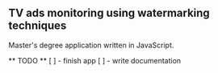 
## TV ads monitoring using watermarking techniques

Master's degree application written in JavaScript.

** TODO **
[ ] - finish app
[ ] - write documentation